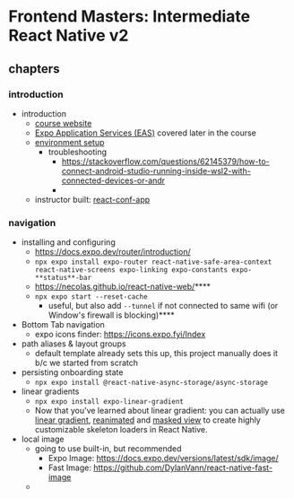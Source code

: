 # Frontend Masters: Intermediate React Native v2

## chapters

### introduction

- introduction
  - [course website](https://kadikraman.github.io/intermediate-react-native-v2-course/docs/intro/)
  - [Expo Application Services (EAS)](https://expo.dev/eas) covered later in the course
  - [environment setup](https://reactnative.dev/docs/set-up-your-environment)
    - troubleshooting
      - https://stackoverflow.com/questions/62145379/how-to-connect-android-studio-running-inside-wsl2-with-connected-devices-or-andr
      -
  - instructor built: [react-conf-app](https://github.com/expo/react-conf-app)

### navigation

- installing and configuring
  - https://docs.expo.dev/router/introduction/
  - `npx expo install expo-router react-native-safe-area-context react-native-screens expo-linking expo-constants expo-**status**-bar`
  - https://necolas.github.io/react-native-web/****
  - `npx expo start --reset-cache`
    - useful, but also add `--tunnel` if not connected to same wifi (or Window's firewall is blocking)\*\*\*\*
- Bottom Tab navigation
  - expo icons finder: https://icons.expo.fyi/Index
- path aliases & layout groups
  - default template already sets this up, this project manually does it b/c we started from scratch
- persisting onboarding state
  - `npx expo install @react-native-async-storage/async-storage`
- linear gradients
  - `npx expo install expo-linear-gradient`
  - Now that you've learned about linear gradient: you can actually use [linear gradient](https://docs.expo.dev/versions/latest/sdk/linear-gradient/), [reanimated](https://docs.swmansion.com/react-native-reanimated/) and [masked view](https://docs.expo.dev/versions/latest/sdk/masked-view/) to create highly customizable skeleton loaders in React Native.
- local image
  - going to use built-in, but recommended
    - Expo Image: https://docs.expo.dev/versions/latest/sdk/image/
    - Fast Image: https://github.com/DylanVann/react-native-fast-image
  -
